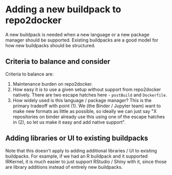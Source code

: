 # Adding a new buildpack to repo2docker

A new buildpack is needed when a new language or a new package manager should be
supported. Existing buildpacks are a good model for how new buildpacks
should be structured.

## Criteria to balance and consider

Criteria to balance are:

1. Maintenance burden on repo2docker.
2. How easy it is to use a given setup without support from repo2docker natively.
   There are two escape hatches here - `postBuild` and `Dockerfile`.
3. How widely used is this language / package manager? This is the primary tradeoff
   with point (1). We (the Binder / Jupyter team) want to make new formats
   as little as possible, so ideally we can just say "X repositories on binder already use
   this using one of the escape hatches in (2), so let us make it easy and add
   native support".

## Adding libraries or UI to existing buildpacks

Note that this doesn't apply to adding additional libraries / UI to existing
buildpacks. For example, if we had an R buildpack and it supported IRKernel,
it is much easier to
just support RStudio / Shiny with it, since those are library additions instead of entirely
new buildpacks.
